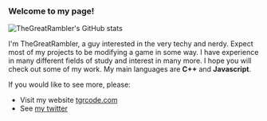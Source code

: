 ### Welcome to my page!

![TheGreatRambler's GitHub stats](https://github-readme-stats.vercel.app/api?username=thegreatrambler&include_all_commits=true&theme=merko)

I'm TheGreatRambler, a guy interested in the very techy and nerdy. Expect most of my projects to be modifying a game in some way. I have experience in many different fields of study and interest in many more. I hope you will check out some of my work. My main languages are **C++** and **Javascript**.

If you would like to see more, please:
* Visit my website [tgrcode.com](http://tgrcode.com/)
* See [my twitter](https://twitter.com/tgr_code)
